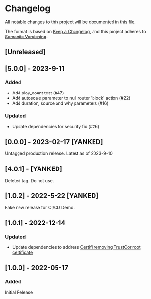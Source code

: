 # Changelog
All notable changes to this project will be documented in this file.

The format is based on [Keep a
Changelog](https://keepachangelog.com/en/1.0.0/), and this project
adheres to [Semantic Versioning](https://semver.org/spec/v2.0.0.html).

## [Unreleased]

## [5.0.0] - 2023-9-11

### Added

- Add play_count test (#47)
- Add autoscale parameter to null router 'block' action (#22)
- Add duration, source and why parameters (#16)

### Updated

- Update dependencies for security fix (#26)

## [0.0.0] - 2023-02-17 [YANKED]

Untagged production release. Latest as of 2023-9-10.

## [4.0.1] - [YANKED]

Deleted tag. Do not use.

## [1.0.2] - 2022-5-22 [YANKED]

Fake new release for CI/CD Demo.

## [1.0.1] - 2022-12-14

### Updated

- Update dependencies to address [Certifi removing TrustCor root certificate ](https://github.com/techservicesillinois/secops-splunk-null-router/security/dependabot/2)

## [1.0.0] - 2022-05-17

### Added

Initial Release

